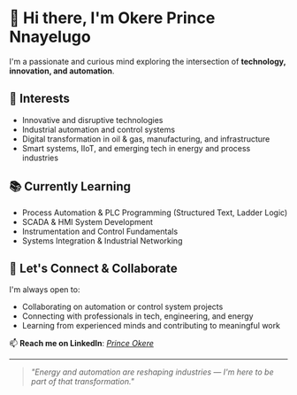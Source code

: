 # 👋 Hi there, I'm Okere Prince Nnayelugo

I'm a passionate and curious mind exploring the intersection of **technology, innovation, and automation**.

## 👀 Interests
- Innovative and disruptive technologies
- Industrial automation and control systems
- Digital transformation in oil & gas, manufacturing, and infrastructure
- Smart systems, IIoT, and emerging tech in energy and process industries

## 📚 Currently Learning
- Process Automation & PLC Programming (Structured Text, Ladder Logic)
- SCADA & HMI System Development
- Instrumentation and Control Fundamentals
- Systems Integration & Industrial Networking

## 🤝 Let's Connect & Collaborate
I'm always open to:
- Collaborating on automation or control system projects
- Connecting with professionals in tech, engineering, and energy
- Learning from experienced minds and contributing to meaningful work

📫 **Reach me on LinkedIn**: *[Prince Okere](https://www.linkedin.com/in/prince-okere-686912177/)*

---

> *"Energy and automation are reshaping industries — I'm here to be part of that transformation."*

<!---
Okere-NP/Okere-NP is a ✨ special ✨ repository because its `README.md` (this file) appears on your GitHub profile.
You can click the Preview link to take a look at your changes.
--->

